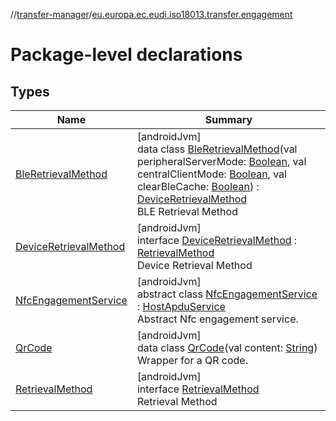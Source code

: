 //[transfer-manager](../../index.md)/[eu.europa.ec.eudi.iso18013.transfer.engagement](index.md)

# Package-level declarations

## Types

| Name | Summary |
|---|---|
| [BleRetrievalMethod](-ble-retrieval-method/index.md) | [androidJvm]<br>data class [BleRetrievalMethod](-ble-retrieval-method/index.md)(val peripheralServerMode: [Boolean](https://kotlinlang.org/api/latest/jvm/stdlib/kotlin/-boolean/index.html), val centralClientMode: [Boolean](https://kotlinlang.org/api/latest/jvm/stdlib/kotlin/-boolean/index.html), val clearBleCache: [Boolean](https://kotlinlang.org/api/latest/jvm/stdlib/kotlin/-boolean/index.html)) : [DeviceRetrievalMethod](-device-retrieval-method/index.md)<br>BLE Retrieval Method |
| [DeviceRetrievalMethod](-device-retrieval-method/index.md) | [androidJvm]<br>interface [DeviceRetrievalMethod](-device-retrieval-method/index.md) : [RetrievalMethod](-retrieval-method/index.md)<br>Device Retrieval Method |
| [NfcEngagementService](-nfc-engagement-service/index.md) | [androidJvm]<br>abstract class [NfcEngagementService](-nfc-engagement-service/index.md) : [HostApduService](https://developer.android.com/reference/kotlin/android/nfc/cardemulation/HostApduService.html)<br>Abstract Nfc engagement service. |
| [QrCode](-qr-code/index.md) | [androidJvm]<br>data class [QrCode](-qr-code/index.md)(val content: [String](https://kotlinlang.org/api/latest/jvm/stdlib/kotlin/-string/index.html))<br>Wrapper for a QR code. |
| [RetrievalMethod](-retrieval-method/index.md) | [androidJvm]<br>interface [RetrievalMethod](-retrieval-method/index.md)<br>Retrieval Method |
